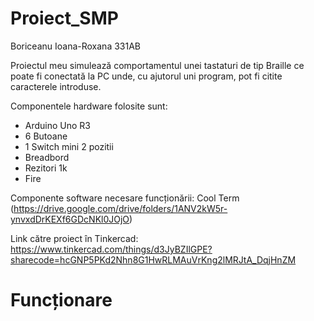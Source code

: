 # Proiect_SMP
Boriceanu Ioana-Roxana 331AB

Proiectul meu simulează comportamentul unei tastaturi de tip Braille ce poate fi conectată la PC unde, cu ajutorul uni program, pot fi citite caracterele introduse.

Componentele hardware folosite sunt:
  - Arduino Uno R3
  - 6 Butoane
  - 1 Switch mini 2 pozitii
  - Breadbord
  - Rezitori 1k
  - Fire
  
Componente software necesare funcționării: Cool Term (https://drive.google.com/drive/folders/1ANV2kW5r-ynvxdDrKEXf6GDcNKl0JOjO)
  
 Link către proiect în Tinkercad:
 https://www.tinkercad.com/things/d3JyBZIlGPE?sharecode=hcGNP5PKd2Nhn8G1HwRLMAuVrKng2lMRJtA_DqjHnZM

# Funcționare

